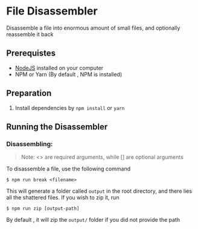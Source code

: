 # File Disassembler
Disassemble a file into enormous amount of small files, and optionally reassemble it back

## Prerequistes
* [NodeJS](https://nodejs.org/en/) installed on your computer
* NPM or Yarn (By default , NPM is installed)

## Preparation
1. Install dependencies by `npm install` or `yarn`

## Running the Disassembler

### Disassembling:
> Note: <> are required arguments, while [] are optional arguments

To disassemble a file, use the following command
```
$ npm run break <filename>
```
This will generate a folder called `output` in the root directory, and there lies all the shattered files. If you wish to zip it, run
```
$ npm run zip [output-path]
```
By default , it will zip the `output/` folder if you did not provide the path